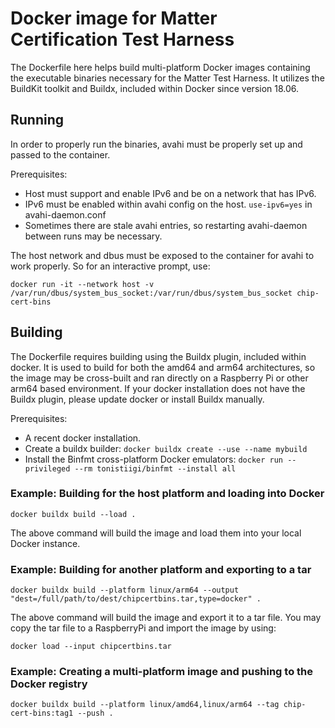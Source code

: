 # Docker image for Matter Certification Test Harness

The Dockerfile here helps build multi-platform Docker images containing the
executable binaries necessary for the Matter Test Harness. It utilizes the
BuildKit toolkit and Buildx, included within Docker since version 18.06.

## Running

In order to properly run the binaries, avahi must be properly set up and passed
to the container.

Prerequisites:

-   Host must support and enable IPv6 and be on a network that has IPv6.
-   IPv6 must be enabled within avahi config on the host. `use-ipv6=yes` in
    avahi-daemon.conf
-   Sometimes there are stale avahi entries, so restarting avahi-daemon between
    runs may be necessary.

The host network and dbus must be exposed to the container for avahi to work
properly. So for an interactive prompt, use:

```
docker run -it --network host -v /var/run/dbus/system_bus_socket:/var/run/dbus/system_bus_socket chip-cert-bins
```

## Building

The Dockerfile requires building using the Buildx plugin, included within
docker. It is used to build for both the amd64 and arm64 architectures, so the
image may be cross-built and ran directly on a Raspberry Pi or other arm64 based
environment. If your docker installation does not have the Buildx plugin, please
update docker or install Buildx manually.

Prerequisites:

-   A recent docker installation.
-   Create a buildx builder: `docker buildx create --use --name mybuild`
-   Install the Binfmt cross-platform Docker emulators:
    `docker run --privileged --rm tonistiigi/binfmt --install all`

### Example: Building for the host platform and loading into Docker

```
docker buildx build --load .
```

The above command will build the image and load them into your local Docker
instance.

### Example: Building for another platform and exporting to a tar

```
docker buildx build --platform linux/arm64 --output "dest=/full/path/to/dest/chipcertbins.tar,type=docker" .
```

The above command will build the image and export it to a tar file. You may copy
the tar file to a RaspberryPi and import the image by using:

```
docker load --input chipcertbins.tar
```

### Example: Creating a multi-platform image and pushing to the Docker registry

```
docker buildx build --platform linux/amd64,linux/arm64 --tag chip-cert-bins:tag1 --push .
```
